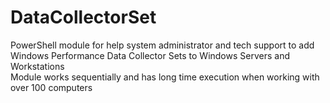 # DataCollectorSet
PowerShell module for help system administrator and tech support to add Windows Performance Data Collector Sets to Windows Servers and Workstations  
Module works sequentially and has long time execution when working with over 100 computers
